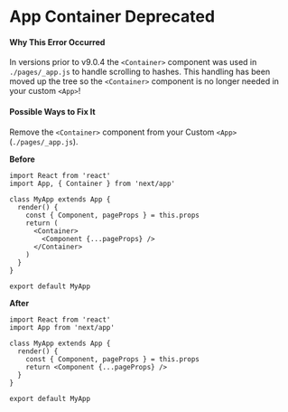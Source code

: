 # App Container Deprecated

#### Why This Error Occurred

In versions prior to v9.0.4 the `<Container>` component was used in `./pages/_app.js` to handle scrolling to hashes. This handling has been moved up the tree so the `<Container>` component is no longer needed in your custom `<App>`!

#### Possible Ways to Fix It

Remove the `<Container>` component from your Custom `<App>` (`./pages/_app.js`).

**Before**

    import React from 'react'
    import App, { Container } from 'next/app'

    class MyApp extends App {
      render() {
        const { Component, pageProps } = this.props
        return (
          <Container>
            <Component {...pageProps} />
          </Container>
        )
      }
    }

    export default MyApp

**After**

    import React from 'react'
    import App from 'next/app'

    class MyApp extends App {
      render() {
        const { Component, pageProps } = this.props
        return <Component {...pageProps} />
      }
    }

    export default MyApp
